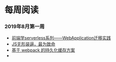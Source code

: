 # 每周阅读

### 2019年8月第一周

- [前端学serverless系列——WebApplication迁移实践](https://imweb.io/topic/5d1c7c37f7b5692b080f2639?utm_source=tuicool&utm_medium=referral)
- [JS无形装逼，最为致命](https://juejin.im/post/5cc55eb5e51d456e577f93f0)
- [基于 webpack 的持久化缓存方案](https://github.com/pigcan/blog/issues/9)
- 

